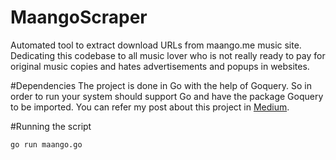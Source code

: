 # MaangoScraper
Automated tool to extract download URLs from maango.me music site.
Dedicating this codebase to all music lover who is not really ready to pay for original music copies and hates advertisements and popups in websites.

#Dependencies
The project is done in Go with the help of Goquery. So in order to run your system should support Go and have the package Goquery to be imported. You can refer my post about this project in [Medium](https://medium.com/@go_langer/scraping-maango-me-ca1ba695ccc4#.k43med928 "Maango Scraper").

#Running the script
```
go run maango.go
```

